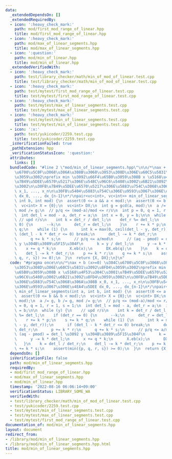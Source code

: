 ```yaml
---
data:
  _extendedDependsOn: []
  _extendedRequiredBy:
  - icon: ':heavy_check_mark:'
    path: mod/first_mod_range_of_linear.hpp
    title: mod/first_mod_range_of_linear.hpp
  - icon: ':heavy_check_mark:'
    path: mod/max_of_linear_segments.hpp
    title: mod/max_of_linear_segments.hpp
  - icon: ':question:'
    path: mod/min_of_linear.hpp
    title: mod/min_of_linear.hpp
  _extendedVerifiedWith:
  - icon: ':heavy_check_mark:'
    path: test/library_checker/math/min_of_mod_of_linear.test.cpp
    title: test/library_checker/math/min_of_mod_of_linear.test.cpp
  - icon: ':heavy_check_mark:'
    path: test/mytest/first_mod_range_of_linear.test.cpp
    title: test/mytest/first_mod_range_of_linear.test.cpp
  - icon: ':heavy_check_mark:'
    path: test/mytest/max_of_linear_segments.test.cpp
    title: test/mytest/max_of_linear_segments.test.cpp
  - icon: ':heavy_check_mark:'
    path: test/mytest/min_of_linear_segments.test.cpp
    title: test/mytest/min_of_linear_segments.test.cpp
  - icon: ':x:'
    path: test/yukicoder/2259.test.cpp
    title: test/yukicoder/2259.test.cpp
  _isVerificationFailed: true
  _pathExtension: hpp
  _verificationStatusIcon: ':question:'
  attributes:
    links: []
  bundledCode: "#line 2 \"mod/min_of_linear_segments.hpp\"\n\n/*\nax + b (x>=0) \u304C\
    \u6700\u5C0F\u3068\u306A\u308B\u3068\u3053\u308D\u306E\u60C5\u5831\u3092\u8FD4\
    \u3059\u3002\nprefix min \u3092\u66F4\u65B0\u3059\u308B x \u5168\u4F53\u304C\u3001\
    \u7B49\u5DEE\u6570\u5217\u306E\u548C\u96C6\u5408\u3002\u6B21\u3092\u8FD4\u3059\
    \u3002\n\u30FB\u7B49\u5DEE\u6570\u5217\u306E\u5883\u754C\u3068\u306A\u308B x_0,\
    \ x_1, ..., x_n\n\u30FB\u5404\u5883\u754C\u306E\u9593\u3067\u306E\u4EA4\u5DEE\
    \ dx_0, ..., dx_{n-1}\n*/\npair<vc<int>, vc<int>> min_of_linear_segments(int a,\
    \ int b, int mod) {\n  assert(0 <= a && a < mod);\n  assert(0 <= b && b < mod);\n\
    \  vc<int> X = {0};\n  vc<int> DX;\n  int g = gcd(a, mod);\n  a /= g, b /= g,\
    \ mod /= g;\n  // p/q <= (mod-a)/mod <= r/s\n  int p = 0, q = 1, r = 1, s = 1;\n\
    \  int det_l = mod - a, det_r = a;\n  int x = 0, y = b;\n\n  while (y) {\n   \
    \ // upd r/s\n    int k = det_r / det_l;\n    det_r %= det_l;\n    if (det_r ==\
    \ 0) {\n      --k;\n      det_r = det_l;\n    }\n    r += k * p;\n    s += k *\
    \ q;\n    while (1) {\n      int k = max(0, ceil(det_l - y, det_r));\n      if\
    \ (det_l - k * det_r <= 0) break;\n      det_l -= k * det_r;\n      p += k * r;\n\
    \      q += k * s;\n      // p/q <= a/mod\n      // (aq - pmod) = det_l \u3092\
    \ y \u304B\u3089\u5F15\u304F\n      k = y / det_l;\n      y -= k * det_l;\n  \
    \    x += q * k;\n      X.eb(x);\n      DX.eb(q);\n    }\n    k = det_l / det_r;\n\
    \    det_l -= k * det_r;\n    p += k * r;\n    q += k * s;\n    assert(min({p,\
    \ q, r, s}) >= 0);\n  }\n  return {X, DX};\n}\n"
  code: "#pragma once\n\n/*\nax + b (x>=0) \u304C\u6700\u5C0F\u3068\u306A\u308B\u3068\
    \u3053\u308D\u306E\u60C5\u5831\u3092\u8FD4\u3059\u3002\nprefix min \u3092\u66F4\
    \u65B0\u3059\u308B x \u5168\u4F53\u304C\u3001\u7B49\u5DEE\u6570\u5217\u306E\u548C\
    \u96C6\u5408\u3002\u6B21\u3092\u8FD4\u3059\u3002\n\u30FB\u7B49\u5DEE\u6570\u5217\
    \u306E\u5883\u754C\u3068\u306A\u308B x_0, x_1, ..., x_n\n\u30FB\u5404\u5883\u754C\
    \u306E\u9593\u3067\u306E\u4EA4\u5DEE dx_0, ..., dx_{n-1}\n*/\npair<vc<int>, vc<int>>\
    \ min_of_linear_segments(int a, int b, int mod) {\n  assert(0 <= a && a < mod);\n\
    \  assert(0 <= b && b < mod);\n  vc<int> X = {0};\n  vc<int> DX;\n  int g = gcd(a,\
    \ mod);\n  a /= g, b /= g, mod /= g;\n  // p/q <= (mod-a)/mod <= r/s\n  int p\
    \ = 0, q = 1, r = 1, s = 1;\n  int det_l = mod - a, det_r = a;\n  int x = 0, y\
    \ = b;\n\n  while (y) {\n    // upd r/s\n    int k = det_r / det_l;\n    det_r\
    \ %= det_l;\n    if (det_r == 0) {\n      --k;\n      det_r = det_l;\n    }\n\
    \    r += k * p;\n    s += k * q;\n    while (1) {\n      int k = max(0, ceil(det_l\
    \ - y, det_r));\n      if (det_l - k * det_r <= 0) break;\n      det_l -= k *\
    \ det_r;\n      p += k * r;\n      q += k * s;\n      // p/q <= a/mod\n      //\
    \ (aq - pmod) = det_l \u3092 y \u304B\u3089\u5F15\u304F\n      k = y / det_l;\n\
    \      y -= k * det_l;\n      x += q * k;\n      X.eb(x);\n      DX.eb(q);\n \
    \   }\n    k = det_l / det_r;\n    det_l -= k * det_r;\n    p += k * r;\n    q\
    \ += k * s;\n    assert(min({p, q, r, s}) >= 0);\n  }\n  return {X, DX};\n}\n"
  dependsOn: []
  isVerificationFile: false
  path: mod/min_of_linear_segments.hpp
  requiredBy:
  - mod/first_mod_range_of_linear.hpp
  - mod/max_of_linear_segments.hpp
  - mod/min_of_linear.hpp
  timestamp: '2022-08-16 06:06:14+09:00'
  verificationStatus: LIBRARY_SOME_WA
  verifiedWith:
  - test/library_checker/math/min_of_mod_of_linear.test.cpp
  - test/yukicoder/2259.test.cpp
  - test/mytest/min_of_linear_segments.test.cpp
  - test/mytest/max_of_linear_segments.test.cpp
  - test/mytest/first_mod_range_of_linear.test.cpp
documentation_of: mod/min_of_linear_segments.hpp
layout: document
redirect_from:
- /library/mod/min_of_linear_segments.hpp
- /library/mod/min_of_linear_segments.hpp.html
title: mod/min_of_linear_segments.hpp
---
```

